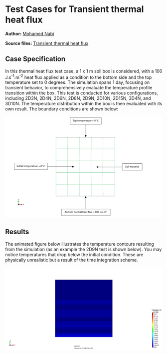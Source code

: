 # Test Cases for Transient thermal heat flux

**Author:** [Mohamed Nabi](https://github.com/mnabideltares)

**Source files:** [Transient thermal heat flux](https://github.com/KratosMultiphysics/Kratos/tree/master/applications/GeoMechanicsApplication/tests/test_thermal_element/test_transient_thermal_heat_flux)

## Case Specification
In this thermal heat flux test case, a 1 x 1 m soil box is considered, with a 100 J.s<sup>-1</sup>.m<sup>-2</sup> heat flux applied as a condition to the bottom side and the top temperature set to 0 degrees. The simulation spans 1 day, focusing on transient behavior, to comprehensively evaluate the temperature profile transition within the box. This test is conducted for various configurations, including 2D3N, 2D4N, 2D6N, 2D8N, 2D9N, 2D10N, 2D15N, 3D4N, and 3D10N. The temperature distribution within the box is then evaluated with its own result.
The boundary conditions are shown below:

<img src="../documentation_data/test_heat_flux_boundary_conditions.png"  alt="Visualization of the Boundary conditions" title="Visualization of the Boundary conditions" width="600">

## Results

The animated figure below illustrates the temperature contours resulting from the simulation (as an example the 2D9N test is shown below). You may notice temperatures that drop below the initial condition. These are physically unrealistic but a result of the time integration scheme.

<img src="../documentation_data/test_transient_thermal_heat_flux_2D9N_result.gif" alt="Temperature contours over time" title="Temperature contours over time" width="600">
